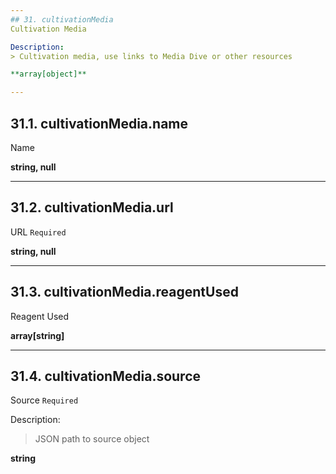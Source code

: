 ```yaml
---
## 31. cultivationMedia
Cultivation Media  

Description:
> Cultivation media, use links to Media Dive or other resources  

**array[object]**

---
```

## 31.1. cultivationMedia.name
Name  

**string, null**

---
## 31.2. cultivationMedia.url
URL  `Required`

**string, null**

---
## 31.3. cultivationMedia.reagentUsed
Reagent Used  

**array[string]**

---
## 31.4. cultivationMedia.source
Source  `Required`

Description:
> JSON path to source object  

**string**
